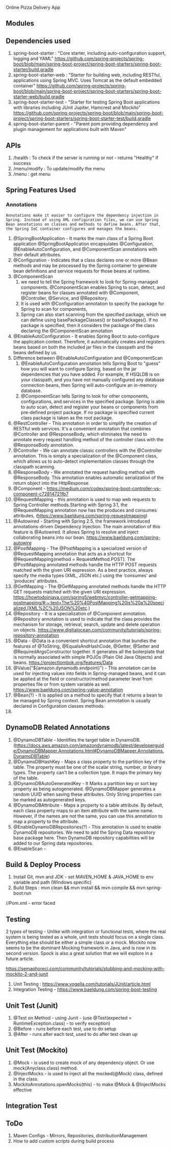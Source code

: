 Online Pizza Delivery App

## Modules

## Dependencies used

1. spring-boot-starter : "Core starter, including auto-configuration support, logging and YAML"
   https://github.com/spring-projects/spring-boot/blob/main/spring-boot-project/spring-boot-starters/spring-boot-starter/build.gradle
2. spring-boot-starter-web : "Starter for building web, including RESTful, applications using Spring MVC. Uses Tomcat as the default embedded container"
   https://github.com/spring-projects/spring-boot/blob/main/spring-boot-project/spring-boot-starters/spring-boot-starter-web/build.gradle
3. spring-boot-starter-test - "Starter for testing Spring Boot applications with libraries including JUnit Jupiter, Hamcrest and Mockito"
   https://github.com/spring-projects/spring-boot/blob/main/spring-boot-project/spring-boot-starters/spring-boot-starter-test/build.gradle
4. spring-boot-starter-parent - "Parent pom providing dependency and plugin management for applications built with Maven"


## APIs
1. /health : To check if the server is running or not - returns "Healthy" if success
2. /menu/modify : To update/modify the menu
3. /menu : get menu


## Spring Features Used
### Annotations  
    Annotations make it easier to configure the dependency injection in Spring. Instead of using XML configuration files, we can use Spring Bean annotations on classes and methods to define beans. After that, the Spring IoC container configures and manages the beans.
1. @SpringBootApplication - It marks the main class of a Spring Boot application
   @SpringBootApplication encapsulates @Configuration, @EnableAutoConfiguration, and @ComponentScan annotations with their default attributes.
2. @Configuration - Indicates that a class declares one or more @Bean methods and may be processed by the Spring container to generate bean definitions and service requests for those beans at runtime.
3. @ComponentScan
   1. we need to tell the Spring framework to look for Spring-managed components. @ComponentScan enables Spring to scan, detect, and register beans for classes annotated with @Component, @Controller, @Service, and @Repository.
   2. It is used with @Configuration annotation to specify the package for Spring to scan for components,
   3. Spring can also start scanning from the specified package, which we can define using basePackageClasses() or basePackages(). If no package is specified, then it considers the package of the class declaring the @ComponentScan annotation
4. @EnableAutoConfiguration - It enables Spring Boot to auto-configure the application context. Therefore, it automatically creates and registers beans based on both the included jar files in the classpath and the beans defined by us.
5. Difference between @EnableAutoConfiguration and @ComponentScan
   1. @EnableAutoConfiguration annotation tells Spring Boot to "guess" how you will want to configure Spring, based on the jar dependencies that you have added. For example, If HSQLDB is on your classpath, and you have not manually configured any database connection beans, then Spring will auto-configure an in-memory database. 
   2. @ComponentScan tells Spring to look for other components, configurations, and services in the specified package. Spring is able to auto scan, detect and register your beans or components from pre-defined project package. If no package is specified current class package is taken as the root package.
6. @RestController - This annotation in order to simplify the creation of RESTful web services. It's a convenient annotation that combines @Controller and @ResponseBody, which eliminates the need to annotate every request handling method of the controller class with the @ResponseBody annotation.
7. @Controller - We can annotate classic controllers with the @Controller annotation. This is simply a specialization of the @Component class, which allows us to auto-detect implementation classes through the classpath scanning.
8. @ResponseBody - We annotated the request handling method with @ResponseBody. This annotation enables automatic serialization of the return object into the HttpResponse.
9. @Component - https://medium.com/codex/spring-boot-controller-vs-component-c72814721fb7
10. @RequestMapping - this annotation is used to map web requests to Spring Controller methods.Starting with Spring 3.1, the @RequestMapping annotation now has the produces and consumes attributes, (https://www.baeldung.com/spring-requestmapping)
11. @Autowired - Starting with Spring 2.5, the framework introduced annotations-driven Dependency Injection. The main annotation of this feature is @Autowired. It allows Spring to resolve and inject collaborating beans into our bean. https://www.baeldung.com/spring-autowire
12. @PostMapping - The @PostMapping is a specialized version of @RequestMapping annotation that acts as a shortcut for @RequestMapping(method = RequestMethod.POST). The @PostMapping annotated methods handle the HTTP POST requests matched with the given URI expression. As a best practice, always specify the media types (XML, JSON etc.) using the ‘consumes’ and ‘produces’ attributes.
13. @GetMapping - The @GetMapping annotated methods handle the HTTP GET requests matched with the given URI expression. https://howtodoinjava.com/spring5/webmvc/controller-getmapping-postmapping/#:~:text=The%20%40PostMapping%20is%20a%20specialized,(XML%2C%20JSON%20etc.)
14. @Repository - It is a specialization of @Component annotation. @Repository annotation is used to indicate that the class provides the mechanism for storage, retrieval, search, update and delete operation on objects. https://www.digitalocean.com/community/tutorials/spring-repository-annotation
15. @Data - @Data is a convenient shortcut annotation that bundles the features of @ToString, @EqualsAndHashCode, @Getter, @Setter and @RequiredArgsConstructor together. It generates all the boilerplate that is normally associated with simple POJOs (Plain Old Java Objects) and beans. https://projectlombok.org/features/Data
16. @Value("${amazon.dynamodb.endpoint}") - This annotation can be used for injecting values into fields in Spring-managed beans, and it can be applied at the field or constructor/method parameter level from properties file or from system variable as well. https://www.baeldung.com/spring-value-annotation
17. @Bean(?) - It is applied on a method to specify that it returns a bean to be managed by Spring context. Spring Bean annotation is usually declared in Configuration classes methods.
18. 


## DynamoDB Related Annotations
1. @DynamoDBTable - Identifies the target table in DynamoDB. (https://docs.aws.amazon.com/amazondynamodb/latest/developerguide/DynamoDBMapper.Annotations.html#DynamoDBMapper.Annotations.DynamoDBTable)
2. @DynamoDBHashKey - Maps a class property to the partition key of the table. The property must be one of the scalar string, number, or binary types. The property can't be a collection type. It maps the primary key of the table.
3. @DynamoDBAutoGeneratedKey - It Marks a partition key or sort key property as being autogenerated. @DynamoDBMapper generates a random UUID when saving these attributes. Only String properties can be marked as autogenerated keys.
4. @DynamoDBAttribute - Maps a property to a table attribute. By default, each class property maps to an item attribute with the same name. However, if the names are not the same, you can use this annotation to map a property to the attribute.
5. @EnableDynamoDBRepositories(?) - This annotation is used to enable DynamoDB repositories. We need to add the Spring Data repository base package here. Then DynamoDB repository capabilities will be added to our Spring data repositories.
6. @EnableScan - 

## Build & Deploy Process
1. Install Git, mvn and JDK - set MAVEN_HOME & JAVA_HOME to env variable and path (Windows specific)
2. Build Steps : mvn clean && mvn install && mvn compile && mvn spring-boot:run

//Pom.xml - error faced

## Testing
2 types of testing - Unlike with integration or functional tests, where the real system is being tested as a whole, unit tests should focus on a single class. Everything else should be either a simple class or a mock. Mockito now seems to be the dominant Mocking framework in Java, and is now in its second version. Spock is also a great solution that we will explore in a future article.

https://semaphoreci.com/community/tutorials/stubbing-and-mocking-with-mockito-2-and-junit
1. Unit Testing : https://www.vogella.com/tutorials/JUnit/article.html
2. Integration Testing - https://www.baeldung.com/spring-boot-testing

## Unit Test (Junit)
1. @Test on Method - using Junit - (use @Test(expected = RuntimeException.class) - to verify exception)
2. @Before - runs before each test, use to do setup 
3. @After - runs after each test, used to do after test clean up


## Unit Test (Mockito)
1. @Mock - is used to create mock of any dependency object. Or use mock(Anyclass.class) method.
2. @InjectMocks - is used to inject all the mocked(@Mock) class, defined in the class. 
3. MockitoAnnotations.openMocks(this) - to make @Mock & @InjectMocks effective

## Integration Test

## ToDo

1. Maven Configs - Mirrors, Repositories, distributionManagement
2. How to add custom scripts during build process
